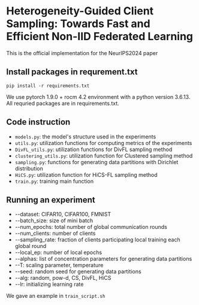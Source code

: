 # Heterogeneity-Guided Client Sampling: Towards Fast and Efficient Non-IID Federated Learning

This is the official implementation for the NeurIPS2024 paper


## Install packages in requrement.txt

`pip install -r requirements.txt`

We use pytorch 1.9.0 + rocm 4.2 environment with a python version 3.6.13. All requried packages are in requirements.txt.


## Code instruction
- `models.py`: the model's structure used in the experiments
- `utils.py`: utilization functions for computing metrics of the experiments
- `DivFL_utils.py`: utilization functions for DivFL sampling method
- `clustering_utils.py`: utilization function for Clustered sampling method
- `sampling.py`: functions for generating data partitions with Dirichlet distribution
- `HiCS.py`: utilization function for HiCS-FL sampling method
- `train.py`: training main function

## Running an experiment

- --dataset: CIFAR10, CIFAR100, FMNIST
- --batch_size: size of mini batch
- --num_epochs: total number of global communication rounds
- --num_clients: number of clients
- --sampling_rate: fraction of clients participating local training each global round
- --local_ep: number of local epochs
- --alphas: list of concentration parameters for generating data partitions
- --T: scaling parameter, temperature
- --seed: random seed for generating data partitions
- --alg: random, pow-d, CS, DivFL, HiCS
- --lr: initializing learning rate

We gave an example in `train_script.sh`









